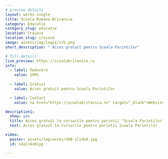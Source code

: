 ```yaml
---
# preview details
layout: works-single
title: Scoala Romano-Britanica
category: Educatie
category_slug: educatie
location: Craiova
location_slug: craiova
image: assets/img/logos/srb.png
short_description: " Acces gratuit pentru Scoala Parintilor"

# full details
live_preview: https://scoalabritanica.ro
info:
  - label: Reducere
    value: 100%
  
  - label: Gratuit
    value: Acces gratuit pentru Scoala Parintilor

  - label: Contact
    value: <a href="https://scoalabritanica.ro" target="_blank">Website</a>

description1:
  show: yes
  title: Acces gratuit la cursurile pentru parintii "Scoala Parintilor"
  text: Acces gratuit la cursurile pentru parintii Scoala Parintilor

video:
  poster: assets/img/works/SRB-slide8.jpg
  id: cAyCcAsN1yg 

---
```

